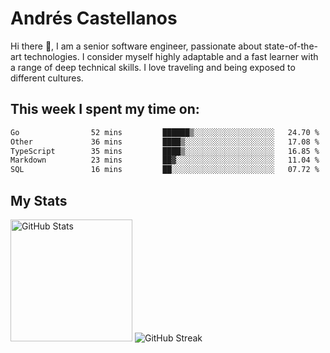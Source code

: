 # Andrés Castellanos

Hi there 👋, I am a senior software engineer, passionate about state-of-the-art technologies. I consider myself highly adaptable and a fast learner with a range of deep technical skills. I love traveling and being exposed to different cultures.

## This week I spent my time on:

<!--START_SECTION:waka-->

```txt
Go                52 mins         ██████▒░░░░░░░░░░░░░░░░░░   24.70 %
Other             36 mins         ████▒░░░░░░░░░░░░░░░░░░░░   17.08 %
TypeScript        35 mins         ████▒░░░░░░░░░░░░░░░░░░░░   16.85 %
Markdown          23 mins         ██▓░░░░░░░░░░░░░░░░░░░░░░   11.04 %
SQL               16 mins         ██░░░░░░░░░░░░░░░░░░░░░░░   07.72 %
```

<!--END_SECTION:waka-->

## My Stats

<img height="195" src="https://github-readme-stats.vercel.app/api?username=andrescv&show_icons=true&theme=onedark&hide_border=true&card_width=495" alt="GitHub Stats" />

<img src="https://streak-stats.demolab.com?user=andrescv&theme=one-dark-pro&hide_border=true" alt="GitHub Streak" />
